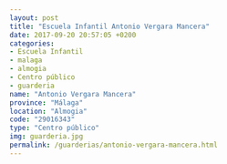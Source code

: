 ```yaml
---
layout: post
title: "Escuela Infantil Antonio Vergara Mancera"
date: 2017-09-20 20:57:05 +0200
categories:
- Escuela Infantil
- malaga
- almogia
- Centro público
- guarderia
name: "Antonio Vergara Mancera"
province: "Málaga"
location: "Almogia"
code: "29016343"
type: "Centro público"
img: guarderia.jpg
permalink: /guarderias/antonio-vergara-mancera.html
---
```

